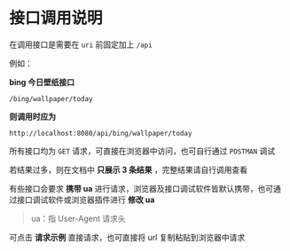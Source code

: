 # 接口调用说明
在调用接口是需要在 `uri` 前固定加上 `/api`

例如：

**bing 今日壁纸接口**
~~~
/bing/wallpaper/today
~~~
**则调用时应为**
~~~
http://localhost:8080/api/bing/wallpaper/today
~~~

所有接口均为 `GET` 请求，可直接在浏览器中访问，也可自行通过 `POSTMAN` 调试

若结果过多，则在文档中 **只展示 3 条结果** ，完整结果请自行调用查看

有些接口会要求 **携带 ua** 进行请求，浏览器及接口调试软件皆默认携带，也可通过接口调试软件或浏览器插件进行 **修改 ua**

> ua：指 User-Agent 请求头

可点击 **请求示例** 直接请求，也可直接将 url 复制粘贴到浏览器中请求
